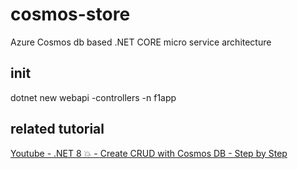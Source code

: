 # cosmos-store
Azure Cosmos db based .NET CORE micro service architecture

## init
dotnet new webapi -controllers -n f1app 

## related tutorial
[Youtube - .NET 8 💥 - Create CRUD with Cosmos DB - Step by Step](https://www.youtube.com/watch?v=f4auD5MZdlk)
